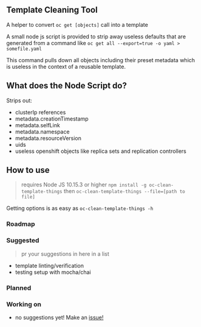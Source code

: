 ## Template Cleaning Tool
A helper to convert `oc get [objects]` call into a template

A small node js script is provided to strip away useless defaults that are generated from a command
like `oc get all --export=true -o yaml > somefile.yaml`

This command pulls down all objects including their preset metadata which is useless in the context of a
reusable template. 

## What does the Node Script do?

Strips out:
- clusterIp references
- metadata.creationTimestamp
- metadata.selfLink
- metadata.namespace
- metadata.resourceVersion
- uids
- useless openshift objects like replica sets and replication controllers



## How to use
> requires Node JS 10.15.3 or higher
`npm install -g oc-clean-template-things`
then
`oc-clean-template-things --file=[path to file]`

Getting options is as easy as `oc-clean-template-things -h`

### Roadmap

### Suggested
> pr your suggestions in here in a list

- template linting/verification
- testing setup with mocha/chai

### Planned

### Working on

- no suggestions yet! Make an [issue!](https://github.com/patricksimonian/oc-templation/issues/new)